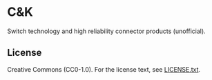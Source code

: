 # C&K

Switch technology and high reliability connector products (unofficial).

## License

Creative Commons (CC0-1.0). For the license text, see [LICENSE.txt](LICENSE.txt).
